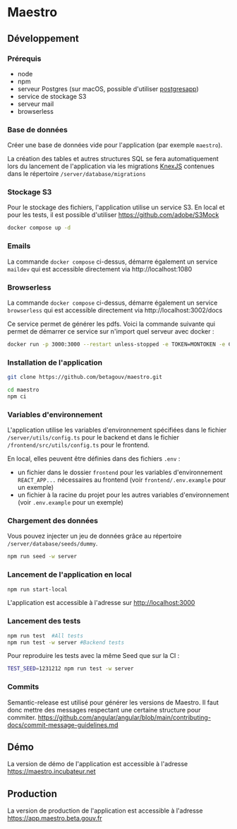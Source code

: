 # Maestro

## Développement

### Prérequis

- node
- npm
- serveur Postgres (sur macOS, possible d'utiliser [postgresapp](https://postgresapp.com>))
- service de stockage S3
- serveur mail
- browserless

### Base de données

Créer une base de données vide pour l'application (par exemple `maestro`).

La création des tables et autres structures SQL se fera automatiquement lors du lancement de l'application via les migrations [KnexJS](http://knexjs.org/#Migrations) contenues dans le répertoire `/server/database/migrations`

### Stockage S3

Pour le stockage des fichiers, l'application utilise un service S3.
En local et pour les tests, il est possible d'utiliser https://github.com/adobe/S3Mock

```bash
docker compose up -d
```

### Emails

La commande `docker compose` ci-dessus, démarre également un service `maildev` qui est accessible directement via http://localhost:1080

### Browserless

La commande `docker compose` ci-dessus, démarre également un service `browserless` qui est accessible directement via http://localhost:3002/docs

Ce service permet de générer les pdfs.
Voici la commande suivante qui permet de démarrer ce service sur n'import quel serveur avec docker :

```bash
docker run -p 3000:3000 --restart unless-stopped -e TOKEN=MONTOKEN -e CONCURRENT=1 --name=maestro_browserless -t ghcr.io/browserless/chromium
```

### Installation de l'application

```bash
git clone https://github.com/betagouv/maestro.git

cd maestro
npm ci
```

### Variables d'environnement

L'application utilise les variables d'environnement spécifiées dans le fichier `/server/utils/config.ts` pour le backend et dans le fichier `/frontend/src/utils/config.ts` pour le frontend.

En local, elles peuvent être définies dans des fichiers `.env` :

- un fichier dans le dossier `frontend` pour les variables d'environnement `REACT_APP...` nécessaires au frontend (voir `frontend/.env.example` pour un exemple)
- un fichier à la racine du projet pour les autres variables d'environnement (voir `.env.example` pour un exemple)

### Chargement des données

Vous pouvez injecter un jeu de données grâce au répertoire `/server/database/seeds/dummy`.

```bash
npm run seed -w server
```

### Lancement de l'application en local

```bash
npm run start-local
```

L'application est accessible à l'adresse sur <http://localhost:3000>

### Lancement des tests

```bash
npm run test  #All tests
npm run test -w server #Backend tests
```

Pour reproduire les tests avec la même Seed que sur la CI :

```bash
TEST_SEED=1231212 npm run test -w server
```

### Commits

Semantic-release est utilisé pour générer les versions de Maestro.
Il faut donc mettre des messages respectant une certaine structure pour commiter.
<https://github.com/angular/angular/blob/main/contributing-docs/commit-message-guidelines.md>

## Démo

La version de démo de l'application est accessible à l'adresse <https://maestro.incubateur.net>

## Production

La version de production de l'application est accessible à l'adresse <https://app.maestro.beta.gouv.fr>

